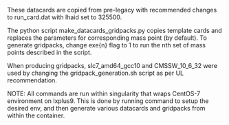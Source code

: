 These datacards are copied from pre-legacy with recommended changes to run_card.dat with lhaid set to 325500.

The python script make_datacards_gridpacks.py copies template cards and replaces the parameters for corresponding mass point (by default). 
To generate gridpacks, change exe{n} flag to 1 to run the nth set of mass points described in the script. 

When producing gridpacks, slc7_amd64_gcc10 and CMSSW_10_6_32 were used by changing the gridpack_generation.sh script as per UL recommendation. 

NOTE: All commands are run within singularity that wraps CentOS-7 environment on lxplus9. This is done by running <cmssw-cc7> command to setup the desired env, and then generate various datacards and gridpacks from within the container.
